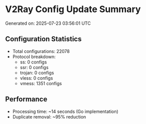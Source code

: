 # V2Ray Config Update Summary
Generated on: 2025-07-23 03:56:01 UTC

## Configuration Statistics
- Total configurations: 22078
- Protocol breakdown:
  - ss: 0 configs
  - ssr: 0 configs
  - trojan: 0 configs
  - vless: 0 configs
  - vmess: 1351 configs

## Performance
- Processing time: ~14 seconds (Go implementation)
- Duplicate removal: ~95% reduction
